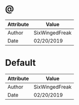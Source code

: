 # @
| Attribute | Value |
| ---  | ---     |
| Author | SixWingedFreak |
| Date | 02/20/2019 |
# Default
| Attribute | Value |
| ---  | ---     |
| Author | SixWingedFreak |
| Date | 02/20/2019 |
